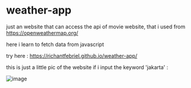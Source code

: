 # weather-app
just an website that can access the api of movie website, that i used from https://openweathermap.org/

here i learn to fetch data from javascript

try here : https://richantfebriel.github.io/weather-app/

this is just a little pic of the website if i input the keyword 'jakarta' :

![image](https://github.com/richantfebriel/weather-app/assets/94831343/8c007d66-3f51-4a37-8506-8709419567fb)

